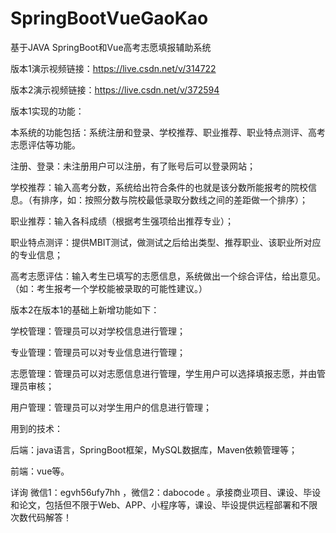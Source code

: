 # SpringBootVueGaoKao
基于JAVA SpringBoot和Vue高考志愿填报辅助系统

版本1演示视频链接：https://live.csdn.net/v/314722

版本2演示视频链接：https://live.csdn.net/v/372594

版本1实现的功能：

本系统的功能包括：系统注册和登录、学校推荐、职业推荐、职业特点测评、高考志愿评估等功能。

注册、登录：未注册用户可以注册，有了账号后可以登录网站；

学校推荐：输入高考分数，系统给出符合条件的也就是该分数所能报考的院校信息。（有排序，如：按照分数与院校最低录取分数线之间的差距做一个排序）；

职业推荐：输入各科成绩（根据考生强项给出推荐专业）；

职业特点测评：提供MBIT测试，做测试之后给出类型、推荐职业、该职业所对应的专业信息；

高考志愿评估：输入考生已填写的志愿信息，系统做出一个综合评估，给出意见。（如：考生报考一个学校能被录取的可能性建议。）

版本2在版本1的基础上新增功能如下：

学校管理：管理员可以对学校信息进行管理；

专业管理：管理员可以对专业信息进行管理；

志愿管理：管理员可以对志愿信息进行管理，学生用户可以选择填报志愿，并由管理员审核；

用户管理：管理员可以对学生用户的信息进行管理；


用到的技术：

后端：java语言，SpringBoot框架，MySQL数据库，Maven依赖管理等；

前端：vue等。

详询 微信1：egvh56ufy7hh ，微信2：dabocode  。承接商业项目、课设、毕设和论文，包括但不限于Web、APP、小程序等，课设、毕设提供远程部署和不限次数代码解答！
